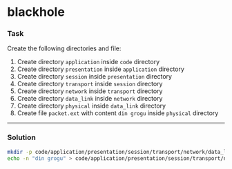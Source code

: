 # blackhole

### Task

Create the following directories and file:

1. Create directory `application` inside `code` directory
2. Create directory `presentation` inside `application` directory
3. Create directory `session` inside `presentation` directory
4. Create directory `transport` inside `session` directory
5. Create directory `network` inside `transport` directory
6. Create directory `data_link` inside `network` directory
7. Create directory `physical` inside `data_link` directory
8. Create file `packet.ext` with content `din grogu` inside `physical` directory

---

### Solution

```sh
mkdir -p code/application/presentation/session/transport/network/data_link/physical
echo -n "din grogu" > code/application/presentation/session/transport/network/data_link/physical/packet.ext
```
